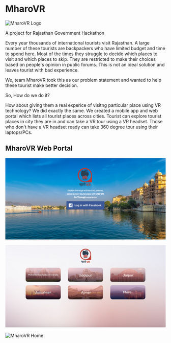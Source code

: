 # MharoVR

![MharoVR Logo](https://8dfe11cd.ngrok.io/static/logo.png)

A project for Rajasthan Government Hackathon 

Every year thousands of international tourists visit Rajasthan. A large number of these tourists are backpackers who have limited budget and time to spend here. 
Most of the times they struggle to decide which places to visit and which places to skip. They are restricted to make their choices based on people's opinion in public forums. This is not an ideal solution and leaves tourist with bad experience.

We, team MharoVR took this as our problem statement and wanted to help these tourist make better decision. 

So, How do we do it? 

How about giving them a real experice of visitng particular place using VR technology? We did exactly the same. We created a mobile app and web portal which lists all tourist places across cities. 
Tourist can explore tourist places in city they are in and can take a VR tour using a VR headset. Those who don't have a VR headset ready can take 360 degree tour using their laptops/PCs.

## MharoVR Web Portal

![MharoVR Home](https://raw.githubusercontent.com/nikunjness/mharovr/master/screenshots/web1.png)


![MharoVR Home](https://raw.githubusercontent.com/nikunjness/mharovr/master/screenshots/web2.png)


![MharoVR Home](https://raw.githubusercontent.com/nikunjness/mharovr/master/screenshots/web3.png)

